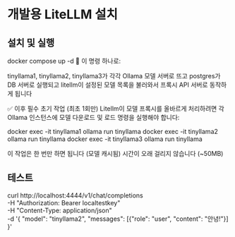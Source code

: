 # 개발용 LiteLLM 설치

## 설치 및 실행
docker compose up -d
🎉 이 명령 하나로:

tinyllama1, tinyllama2, tinyllama3가 각각 Ollama 모델 서버로 뜨고
postgres가 DB 서버로 실행되고
litellm이 설정된 모델 목록을 불러와서 프록시 API 서버로 동작하게 됩니다

✅ 이후 필수 초기 작업 (최초 1회만)
Litellm이 모델 프록시를 올바르게 처리하려면 각 Ollama 인스턴스에 모델 다운로드 및 로드 명령을 실행해야 합니다:

docker exec -it tinyllama1 ollama run tinyllama
docker exec -it tinyllama2 ollama run tinyllama
docker exec -it tinyllama3 ollama run tinyllama

이 작업은 한 번만 하면 됩니다 (모델 캐시됨)
시간이 오래 걸리지 않습니다 (~50MB)

## 테스트
curl http://localhost:4444/v1/chat/completions \
  -H "Authorization: Bearer localtestkey" \
  -H "Content-Type: application/json" \
  -d '{
    "model": "tinyllama2",
    "messages": [{"role": "user", "content": "안녕!"}]
  }'
